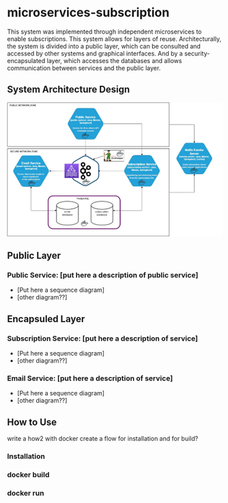 # microservices-subscription
This system was implemented through independent microservices to enable subscriptions. This system allows for layers of reuse. Architecturally, the system is divided into a public layer, which can be consulted and accessed by other systems and graphical interfaces. And by a security-encapsulated layer, which accesses the databases and allows communication between services and the public layer.

## System Architecture Design
![alt text](https://github.com/allankassio/microservices-subscription/blob/main/docs/diagrams/microservices-subscription-diagram.jpg)



## Public Layer

### Public Service: [put here a description of public service]
- [Put here a sequence diagram]
- [other diagram??]

## Encapsuled Layer

### Subscription Service: [put here a description of service]
- [Put here a sequence diagram]
- [other diagram??]

### Email Service: [put here a description of service]
- [Put here a sequence diagram]
- [other diagram??]

## How to Use
write a how2 with docker
create a flow for installation and for build?
### Installation
### docker build
### docker run


